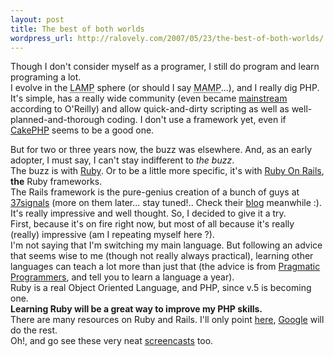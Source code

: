 ```yaml
--- 
layout: post
title: The best of both worlds
wordpress_url: http://ralovely.com/2007/05/23/the-best-of-both-worlds/
---
```

Though I don't consider myself as a programer, I still do program and learn programing a lot.  
I evolve in the <acronym title="Linux-Apache-MySQL-PHP">LAMP</acronym> sphere (or should I say <acronym title="MacOSX-Apache-MySQL-PHP">MAMP</acronym>...), and I really dig PHP. It's simple, has a really wide community (even became [mainstream](http://radar.oreilly.com/archives/2007/04/php_becoming_ma.html) according to O'Reilly) and allow quick-and-dirty scripting as well as well-planned-and-thorough coding. I don't use a framework yet, even if [CakePHP](http://www.cakephp.org/) seems to be a good one.

But for two or three years now, the buzz was elsewhere. And, as an early adopter, I must say, I can't stay indifferent to _the buzz_.  
The buzz is with [Ruby](http://www.ruby-lang.org/). Or to be a little more specific, it's with [Ruby On Rails](http://www.rubyonrails.org/), **the** Ruby frameworks.  
The Rails framework is the pure-genius creation of a bunch of guys at [37signals](http://37signals.com/) (more on them later... stay tuned!.. Check their [blog](http://www.37signals.com/svn) meanwhile :). It's really impressive and well thought. So, I decided to give it a try.  
First, because it's on fire right now, but most of all because it's really (really) impressive (am I repeating myself here ?).  
I'm not saying that I'm switching my main language. But following an advice that seems wise to me (though not really always practical), learning other languages can teach a lot more than just that (the advice is from [Pragmatic Programmers](http://www.pragmaticprogrammer.com/), and tell you to learn a language a year).  
Ruby is a real Object Oriented Language, and PHP, since v.5 is becoming one.  
**Learning Ruby will be a great way to improve my PHP skills.**  
There are many resources on Ruby and Rails. I'll only point [here](http://wiki.rubyonrails.com/rails), [Google](http://www.google.com/search?q=ruby%20on%20rails) will do the rest.  
Oh!, and go see these very neat [screencasts](http://www.railscasts.com/) too.